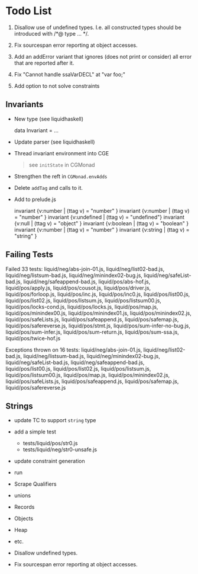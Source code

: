 Todo List
=========

1.  Disallow use of undefined types. I.e. all constructed types should be
    introduced with /*@ type ... */.

2.  Fix sourcespan error reporting at object accesses.

3.  Add an addError variant that ignores (does not print or consider) all error
    that are reported after it.

4.  Fix "Cannot handle ssaVarDECL" at "var foo;"

5.  Add option to not solve constraints

Invariants
----------

+ New type (see liquidhaskell)

    data Invariant = ...

+ Update parser (see liquidhaskell)

+ Thread invariant environment into CGE
  > see `initState` in CGMonad

- Strengthen the reft in `CGMonad.envAdds`

- Delete `addTag` and calls to it.

- Add to prelude.js 

    invariant {v:number    | (ttag v) = "number"   }
    invariant {v:number    | (ttag v) = "number"   }
    invariant {v:undefined | (ttag v) = "undefined"}
    invariant {v:null      | (ttag v) = "object"   }
    invariant {v:boolean   | (ttag v) = "boolean"  }  
    invariant {v:number    | (ttag v) = "number"   } 
    invariant {v:string    | (ttag v) = "string"   } 

Failing Tests
-------------

Failed 33 tests: 
liquid/neg/abs-join-01.js,
 liquid/neg/list02-bad.js,
 liquid/neg/listsum-bad.js,
 liquid/neg/minindex02-bug.js,
 liquid/neg/safeList-bad.js,
 liquid/neg/safeappend-bad.js,
 liquid/pos/abs-hof.js,
 liquid/pos/apply.js,
 liquid/pos/cousot.js,
 liquid/pos/driver.js,
 liquid/pos/forloop.js,
 liquid/pos/inc.js,
 liquid/pos/inc0.js,
 liquid/pos/list00.js,
 liquid/pos/list02.js,
 liquid/pos/listsum.js,
 liquid/pos/listsum00.js,
 liquid/pos/locks-cond.js,
 liquid/pos/locks.js,
 liquid/pos/map.js,
 liquid/pos/minindex00.js,
 liquid/pos/minindex01.js,
 liquid/pos/minindex02.js,
 liquid/pos/safeLists.js,
 liquid/pos/safeappend.js,
 liquid/pos/safemap.js,
 liquid/pos/safereverse.js,
 liquid/pos/stmt.js,
 liquid/pos/sum-infer-no-bug.js,
 liquid/pos/sum-infer.js,
 liquid/pos/sum-return.js,
 liquid/pos/sum-ssa.js,
 liquid/pos/twice-hof.js

Exceptions thrown on 16 tests:
 liquid/neg/abs-join-01.js,
 liquid/neg/list02-bad.js,
 liquid/neg/listsum-bad.js,
 liquid/neg/minindex02-bug.js,
 liquid/neg/safeList-bad.js,
 liquid/neg/safeappend-bad.js,
 liquid/pos/list00.js,
 liquid/pos/list02.js,
 liquid/pos/listsum.js,
 liquid/pos/listsum00.js,
 liquid/pos/map.js,
 liquid/pos/minindex02.js,
 liquid/pos/safeLists.js,
 liquid/pos/safeappend.js,
 liquid/pos/safemap.js,
 liquid/pos/safereverse.js


Strings
-------

+ update TC to support `string` type

+ add a simple test 
  * tests/liquid/pos/str0.js
  * tests/liquid/neg/str0-unsafe.js

- update constraint generation

- run

- Scrape Qualifiers
- unions
- Records
- Objects
- Heap
- etc.
- Disallow undefined types.
- Fix sourcespan error reporting at object accesses.




